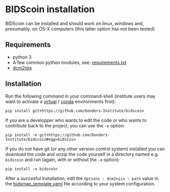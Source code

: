 # BIDScoin installation

BIDScoin can be installed and should work on linux, windows and, presumably, on OS-X computers (this latter option has not been tested)

## Requirements
- python 3
- A few common python modules, see: [requirements.txt](../requirements.txt)
- [dcm2niix](https://github.com/rordenlab/dcm2niix)

## Installation
Run the following command in your command-shell (institute users may want to activate a [virtual](https://docs.python.org/3.6/tutorial/venv.html) / [conda](https://conda.io/docs/user-guide/tasks/manage-environments.html) environments first):

    pip install git+https://github.com/Donders-Institute/bidscoin

If you are a developper who wants to edit the code or who wants to contribute back to the project, you can use the `-e` option:

    pip install -e git+https://github.com/Donders-Institute/bidscoin#egg=bidscoin
    
If you do not have git (or any other version control system) installed you can download the code and unzip the code yourself in a directory named e.g. `bidscoin` and run (again, with or without the `-e` option):

    pip install -e bidscoin

After a succesful installation, edit the `Options : dcm2niix : path` value in the [bidsmap_template.yaml](../heuristics/bidsmap_template.yaml) file according to your system configuration.
